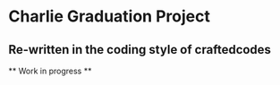 # Charlie Graduation Project

## Re-written in the coding style of craftedcodes

** Work in progress **
